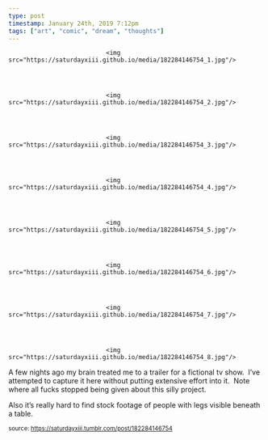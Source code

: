 ```yaml
---
type: post
timestamp: January 24th, 2019 7:12pm
tags: ["art", "comic", "dream", "thoughts"]
---
```



                               <img src="https://saturdayxiii.github.io/media/182284146754_1.jpg"/>
                           

                                                                                                                           

                               <img src="https://saturdayxiii.github.io/media/182284146754_2.jpg"/>
                           

                                                                                                                           

                               <img src="https://saturdayxiii.github.io/media/182284146754_3.jpg"/>
                           

                                                                                                                           

                               <img src="https://saturdayxiii.github.io/media/182284146754_4.jpg"/>
                           

                                                                                                                           

                               <img src="https://saturdayxiii.github.io/media/182284146754_5.jpg"/>
                           

                                                                                                                           

                               <img src="https://saturdayxiii.github.io/media/182284146754_6.jpg"/>
                           

                                                                                                                           

                               <img src="https://saturdayxiii.github.io/media/182284146754_7.jpg"/>
                           

                                                                                                                           

                               <img src="https://saturdayxiii.github.io/media/182284146754_8.jpg"/>
                           

                                                                                                                      
A few nights ago my brain treated me to a trailer for a fictional tv show.  I’ve attempted to capture it here without putting extensive effort into it.  Note where all fucks stopped being given about this silly project.

Also it’s really hard to find stock footage of people with legs visible beneath a table.
 
                                    
                
                
                
                
                                
<small>source: https://saturdayxiii.tumblr.com/post/182284146754</small>